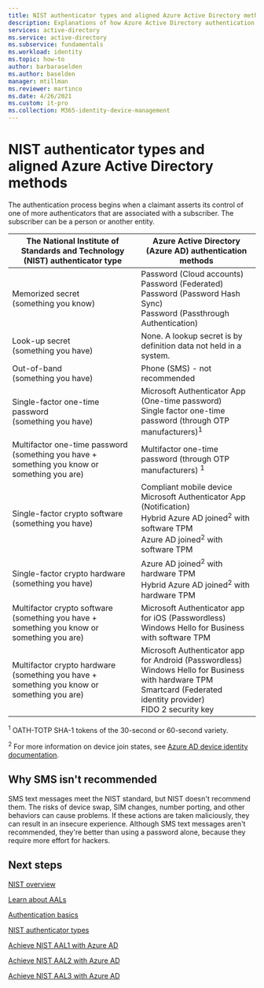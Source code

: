 ```yaml
---
title: NIST authenticator types and aligned Azure Active Directory methods
description: Explanations of how Azure Active Directory authentication methods align with NIST authenticator types.
services: active-directory 
ms.service: active-directory
ms.subservice: fundamentals
ms.workload: identity
ms.topic: how-to
author: barbaraselden
ms.author: baselden
manager: mtillman
ms.reviewer: martinco
ms.date: 4/26/2021
ms.custom: it-pro
ms.collection: M365-identity-device-management
---
```


# NIST authenticator types and aligned Azure Active Directory methods

The authentication process begins when a claimant asserts its control of one of more authenticators that are associated with a subscriber. The subscriber can be a person or another entity.

| The National Institute of Standards and Technology (NIST) authenticator type| Azure Active Directory (Azure AD) authentication methods |
| - | - |
|  Memorized secret <br> (something you know)|  Password (Cloud accounts)  <br>Password (Federated)<br> Password (Password Hash Sync)<br>Password (Passthrough Authentication) |
|Look-up secret <br> (something you have)| None. A lookup secret is by definition data not held in a system. |
|Out-of-band <br>(something you have)| Phone (SMS) - not recommended |
| Single-factor one-time password <br>‎(something you have)| Microsoft Authenticator App (One-time password)  <br>Single factor one-time password ‎(through OTP manufacturers)<sup data-htmlnode="">1</sup> | 
| Multifactor one-time password<br>(something you have + something you know or something you are)| Multifactor one-time password ‎(through OTP manufacturers) <sup data-htmlnode="">1</sup>| 
|Single-factor crypto software<br>(something you have)|Compliant mobile device <br> Microsoft Authenticator App (Notification) <br> Hybrid Azure AD joined<sup data-htmlnode="">2</sup> with software TPM<br> Azure AD joined<sup data-htmlnode="">2</sup> with software TPM |
| Single-factor crypto hardware <br>(something you have) | Azure AD joined<sup data-htmlnode="">2</sup> with hardware TPM <br> Hybrid Azure AD joined<sup data-htmlnode="">2</sup> with hardware TPM|
|Multifactor crypto software<br>(something you have + something you know or something you are) | Microsoft Authenticator app for iOS (Passwordless)<br> Windows Hello for Business with software TPM |
|Multifactor crypto hardware <br>(something you have + something you know or something you are) |Microsoft Authenticator app for Android (Passwordless)<br> Windows Hello for Business with hardware TPM<br> Smartcard (Federated identity provider) <br> FIDO 2 security key |


<sup data-htmlnode="">1</sup> OATH-TOTP SHA-1 tokens of the 30-second or 60-second variety.

<sup data-htmlnode="">2</sup> For more information on device join states, see [Azure AD device identity documentation](../devices/index.yml). 

## Why SMS isn't recommended 

SMS text messages meet the NIST standard, but NIST doesn't recommend them. The risks of device swap, SIM changes, number porting, and other behaviors can cause problems. If these actions are taken maliciously, they can result in an insecure experience. Although SMS text messages aren't recommended, they're better than using a password alone, because they require more effort for hackers. 

## Next steps 

[NIST overview](nist-overview.md)

[Learn about AALs](nist-about-authenticator-assurance-levels.md)

[Authentication basics](nist-authentication-basics.md)

[NIST authenticator types](nist-authenticator-types.md)

[Achieve NIST AAL1 with Azure AD](nist-authenticator-assurance-level-1.md)

[Achieve NIST AAL2 with Azure AD](nist-authenticator-assurance-level-2.md)

[Achieve NIST AAL3 with Azure AD](nist-authenticator-assurance-level-3.md)